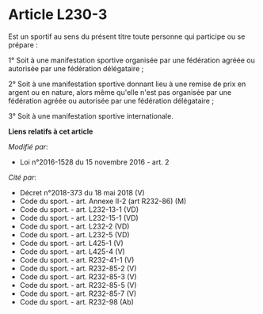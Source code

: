 # Article L230-3

Est un sportif au sens du présent titre toute personne qui participe ou se prépare : 

1° Soit à une manifestation sportive organisée par une fédération agréée ou autorisée par une fédération délégataire ; 

2° Soit à une manifestation sportive donnant lieu à une remise de prix en argent ou en nature, alors même qu'elle n'est pas
organisée par une fédération agréée ou autorisée par une fédération délégataire ;

3° Soit à une manifestation sportive internationale.

**Liens relatifs à cet article**

_Modifié par_:

  - Loi n°2016-1528 du 15 novembre 2016 - art. 2

_Cité par_:

  - Décret n°2018-373 du 18 mai 2018 (V)
  - Code du sport. - art. Annexe II-2 (art R232-86) (M)
  - Code du sport. - art. L232-13-1 (VD)
  - Code du sport. - art. L232-15-1 (VD)
  - Code du sport. - art. L232-2 (VD)
  - Code du sport. - art. L232-5 (VD)
  - Code du sport. - art. L425-1 (V)
  - Code du sport. - art. L425-4 (V)
  - Code du sport. - art. R232-41-1 (V)
  - Code du sport. - art. R232-85-2 (V)
  - Code du sport. - art. R232-85-3 (V)
  - Code du sport. - art. R232-85-5 (V)
  - Code du sport. - art. R232-85-7 (V)
  - Code du sport. - art. R232-98 (Ab)
